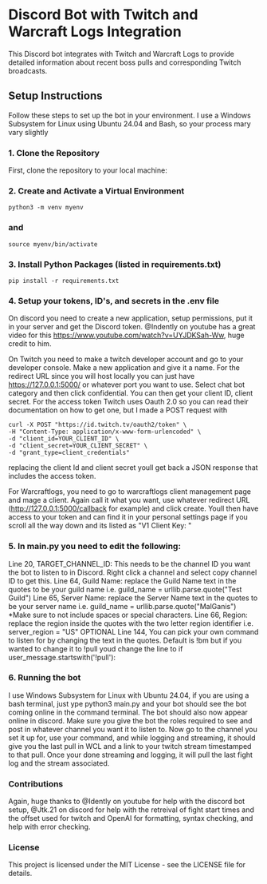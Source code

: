 
# Discord Bot with Twitch and Warcraft Logs Integration

This Discord bot integrates with Twitch and Warcraft Logs to provide detailed information about recent boss pulls and corresponding Twitch broadcasts.

## Setup Instructions

Follow these steps to set up the bot in your environment. I use a Windows Subsystem for Linux using Ubuntu 24.04 and Bash, so your process mary vary slightly

### 1. Clone the Repository

First, clone the repository to your local machine:

### 2. Create and Activate a Virtual Environment

    python3 -m venv myenv
### and
    source myenv/bin/activate

### 3. Install Python Packages (listed in requirements.txt)
    pip install -r requirements.txt

### 4. Setup your tokens, ID's, and secrets in the .env file
On discord you need to create a new application, setup permissions, put it in your server and get the Discord token. @Indently on youtube has a great video for this https://www.youtube.com/watch?v=UYJDKSah-Ww, huge credit to him.

On Twitch you need to make a twitch developer account and go to your developer console. Make a new application and give it a name. For the redirect URL since you will host locally you can just have https://127.0.0.1:5000/ or whatever port you want to use. Select chat bot category and then click confidential. You can then get your client ID, client secret. For the access token Twitch uses Oauth 2.0 so you can read their documentation on how to get one, but I made a POST request with 

    curl -X POST "https://id.twitch.tv/oauth2/token" \
    -H "Content-Type: application/x-www-form-urlencoded" \
    -d "client_id=YOUR_CLIENT_ID" \
    -d "client_secret=YOUR_CLIENT_SECRET" \
    -d "grant_type=client_credentials"

replacing the client Id and client secret youll get back a JSON response that includes the access token.

For Warcraftlogs, you need to go to warcraftlogs client management page and mage a client. Again call it what you want, use whatever redirect URL (http://127.0.0.1:5000/callback for example) and click create. Youll then have access to your token and can find it in your personal settings page if you scroll all the way down and its listed as "V1 Client Key: "

### 5. In main.py you need to edit the following:
Line 20, TARGET_CHANNEL_ID: This needs to be the channel ID you want the bot to listen to in Discord. Right click a channel and select copy channel ID to get this.
Line 64, Guild Name: replace the Guild Name text in the quotes to be your guild name i.e. guild_name = urllib.parse.quote("Test Guild")
Line 65, Server Name: replace the Server Name text in the quotes to be your server name i.e. guild_name = urllib.parse.quote("MalGanis") *Make sure to not include spaces or special characters.
Line 66, Region: replace the region inside the quotes with the two letter region identifier i.e. server_region = "US"
OPTIONAL Line 144, You can pick your own command to listen for by changing the text in the quotes. Default is !bm but if you wanted to change it to !pull youd change the line to if user_message.startswith('!pull'):

### 6. Running the bot
I use Windows Subsystem for Linux with Ubuntu 24.04, if you are using a bash terminal, just ype python3 main.py and your bot should see the bot coming online in the command terminal. The bot should also now appear online in discord. Make sure you give the bot the roles required to see and post in whatever channel you want it to listen to. Now go to the channel you set it up for, use your command, and while logging and streaming, it should give you the last pull in WCL and a link to your twitch stream timestamped to that pull. Once your done streaming and logging, it will pull the last fight log and the stream associated.

### Contributions
Again, huge thanks to @Idently on youtube for help with the discord bot setup, @Jtk.21 on discord for help with the retreival of fight start times and the offset used for twitch
and OpenAI for formatting, syntax checking, and help with error checking. 

### License
This project is licensed under the MIT License - see the LICENSE file for details.